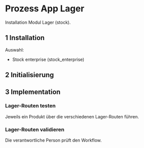 # Prozess App Lager
Installation Modul Lager (stock).

## 1 Installation
Auswahl:
* Stock enterprise (stock_enterprise)

## 2 Initialisierung

## 3 Implementation

### Lager-Routen testen

Jeweils ein Produkt über die verschiedenen Lager-Routen führen.
 
### Lager-Routen validieren

Die verantwortliche Person prüft den Workflow.